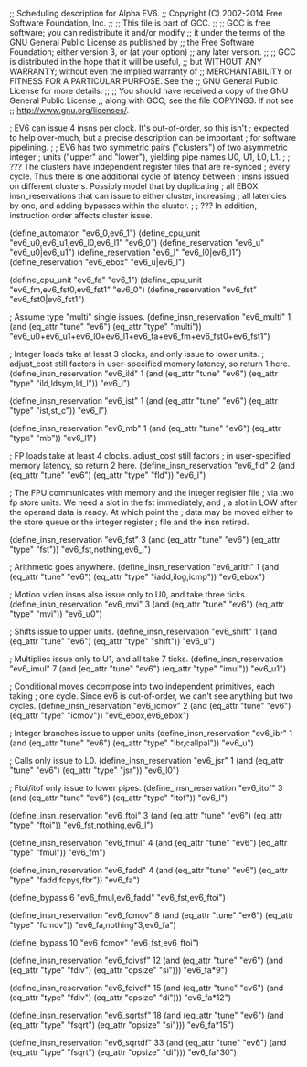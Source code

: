 ;; Scheduling description for Alpha EV6.
;;   Copyright (C) 2002-2014 Free Software Foundation, Inc.
;;
;; This file is part of GCC.
;;
;; GCC is free software; you can redistribute it and/or modify
;; it under the terms of the GNU General Public License as published by
;; the Free Software Foundation; either version 3, or (at your option)
;; any later version.
;;
;; GCC is distributed in the hope that it will be useful,
;; but WITHOUT ANY WARRANTY; without even the implied warranty of
;; MERCHANTABILITY or FITNESS FOR A PARTICULAR PURPOSE.  See the
;; GNU General Public License for more details.
;;
;; You should have received a copy of the GNU General Public License
;; along with GCC; see the file COPYING3.  If not see
;; <http://www.gnu.org/licenses/>.

; EV6 can issue 4 insns per clock.  It's out-of-order, so this isn't
; expected to help over-much, but a precise description can be important
; for software pipelining.
;
; EV6 has two symmetric pairs ("clusters") of two asymmetric integer
; units ("upper" and "lower"), yielding pipe names U0, U1, L0, L1.
;
; ??? The clusters have independent register files that are re-synced
; every cycle.  Thus there is one additional cycle of latency between
; insns issued on different clusters.  Possibly model that by duplicating
; all EBOX insn_reservations that can issue to either cluster, increasing
; all latencies by one, and adding bypasses within the cluster.
;
; ??? In addition, instruction order affects cluster issue.

(define_automaton "ev6_0,ev6_1")
(define_cpu_unit "ev6_u0,ev6_u1,ev6_l0,ev6_l1" "ev6_0")
(define_reservation "ev6_u" "ev6_u0|ev6_u1")
(define_reservation "ev6_l" "ev6_l0|ev6_l1")
(define_reservation "ev6_ebox" "ev6_u|ev6_l")

(define_cpu_unit "ev6_fa" "ev6_1")
(define_cpu_unit "ev6_fm,ev6_fst0,ev6_fst1" "ev6_0")
(define_reservation "ev6_fst" "ev6_fst0|ev6_fst1")

; Assume type "multi" single issues.
(define_insn_reservation "ev6_multi" 1
  (and (eq_attr "tune" "ev6")
       (eq_attr "type" "multi"))
  "ev6_u0+ev6_u1+ev6_l0+ev6_l1+ev6_fa+ev6_fm+ev6_fst0+ev6_fst1")

; Integer loads take at least 3 clocks, and only issue to lower units.
; adjust_cost still factors in user-specified memory latency, so return 1 here.
(define_insn_reservation "ev6_ild" 1
  (and (eq_attr "tune" "ev6")
       (eq_attr "type" "ild,ldsym,ld_l"))
  "ev6_l")

(define_insn_reservation "ev6_ist" 1
  (and (eq_attr "tune" "ev6")
       (eq_attr "type" "ist,st_c"))
  "ev6_l")

(define_insn_reservation "ev6_mb" 1
  (and (eq_attr "tune" "ev6")
       (eq_attr "type" "mb"))
  "ev6_l1")

; FP loads take at least 4 clocks.  adjust_cost still factors
; in user-specified memory latency, so return 2 here.
(define_insn_reservation "ev6_fld" 2
  (and (eq_attr "tune" "ev6")
       (eq_attr "type" "fld"))
  "ev6_l")

; The FPU communicates with memory and the integer register file
; via two fp store units.  We need a slot in the fst immediately, and
; a slot in LOW after the operand data is ready.  At which point the
; data may be moved either to the store queue or the integer register
; file and the insn retired.

(define_insn_reservation "ev6_fst" 3
  (and (eq_attr "tune" "ev6")
       (eq_attr "type" "fst"))
  "ev6_fst,nothing,ev6_l")

; Arithmetic goes anywhere.
(define_insn_reservation "ev6_arith" 1
  (and (eq_attr "tune" "ev6")
       (eq_attr "type" "iadd,ilog,icmp"))
  "ev6_ebox")

; Motion video insns also issue only to U0, and take three ticks.
(define_insn_reservation "ev6_mvi" 3
  (and (eq_attr "tune" "ev6")
       (eq_attr "type" "mvi"))
  "ev6_u0")

; Shifts issue to upper units.
(define_insn_reservation "ev6_shift" 1
  (and (eq_attr "tune" "ev6")
       (eq_attr "type" "shift"))
  "ev6_u")

; Multiplies issue only to U1, and all take 7 ticks.
(define_insn_reservation "ev6_imul" 7
  (and (eq_attr "tune" "ev6")
       (eq_attr "type" "imul"))
  "ev6_u1")

; Conditional moves decompose into two independent primitives, each taking
; one cycle.  Since ev6 is out-of-order, we can't see anything but two cycles.
(define_insn_reservation "ev6_icmov" 2
  (and (eq_attr "tune" "ev6")
       (eq_attr "type" "icmov"))
  "ev6_ebox,ev6_ebox")

; Integer branches issue to upper units
(define_insn_reservation "ev6_ibr" 1
  (and (eq_attr "tune" "ev6")
       (eq_attr "type" "ibr,callpal"))
  "ev6_u")

; Calls only issue to L0.
(define_insn_reservation "ev6_jsr" 1
  (and (eq_attr "tune" "ev6")
       (eq_attr "type" "jsr"))
  "ev6_l0")

; Ftoi/itof only issue to lower pipes.
(define_insn_reservation "ev6_itof" 3
  (and (eq_attr "tune" "ev6")
       (eq_attr "type" "itof"))
  "ev6_l")

(define_insn_reservation "ev6_ftoi" 3
  (and (eq_attr "tune" "ev6")
       (eq_attr "type" "ftoi"))
  "ev6_fst,nothing,ev6_l")

(define_insn_reservation "ev6_fmul" 4
  (and (eq_attr "tune" "ev6")
       (eq_attr "type" "fmul"))
  "ev6_fm")

(define_insn_reservation "ev6_fadd" 4
  (and (eq_attr "tune" "ev6")
       (eq_attr "type" "fadd,fcpys,fbr"))
  "ev6_fa")

(define_bypass 6 "ev6_fmul,ev6_fadd" "ev6_fst,ev6_ftoi")

(define_insn_reservation "ev6_fcmov" 8
  (and (eq_attr "tune" "ev6")
       (eq_attr "type" "fcmov"))
  "ev6_fa,nothing*3,ev6_fa")

(define_bypass 10 "ev6_fcmov" "ev6_fst,ev6_ftoi")

(define_insn_reservation "ev6_fdivsf" 12
  (and (eq_attr "tune" "ev6")
       (and (eq_attr "type" "fdiv")
	    (eq_attr "opsize" "si")))
  "ev6_fa*9")

(define_insn_reservation "ev6_fdivdf" 15
  (and (eq_attr "tune" "ev6")
       (and (eq_attr "type" "fdiv")
	    (eq_attr "opsize" "di")))
  "ev6_fa*12")

(define_insn_reservation "ev6_sqrtsf" 18
  (and (eq_attr "tune" "ev6")
       (and (eq_attr "type" "fsqrt")
	    (eq_attr "opsize" "si")))
  "ev6_fa*15")

(define_insn_reservation "ev6_sqrtdf" 33
  (and (eq_attr "tune" "ev6")
       (and (eq_attr "type" "fsqrt")
	    (eq_attr "opsize" "di")))
  "ev6_fa*30")
